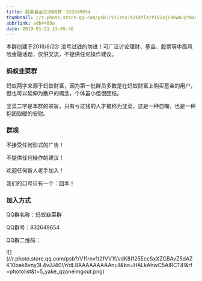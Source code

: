 ```yaml
---
title: 股票基金交流QQ群：832649654
thumbnail: //r.photo.store.qq.com/psb?/V11rnv1t26XYl4/PIVIojCHRwWJq*b4mKw9yDkGkroeMx.FQwX.yWQUW*k!/r/dEkBAAAAAAAAnull&bo=sAQDArAEAwIRCT4!&rf=photolist&t=5_yake_qzoneimgout.png
abbrlink: adb4409a
date: 2019-01-21 13:05:40
---
```

本群创建于2018/8/22:  没亏过钱的勿进！可广泛讨论理财、基金、股票等中高风险金融话题，仅供交流，不提供任何操作建议。

<!--more-->

### 蚂蚁韭菜群

蚂蚁两字来源于蚂蚁财富，因为第一批群员多数是在蚂蚁财富上购买基金的用户，但也可以延伸为散户的概念，个体虽小但很团结。

韭菜二字是本群的宗旨，只有亏过钱的人才被称为韭菜，这是一种自嘲，也是一种抱团取暖的安慰。

### 群规

不接受任何形式的广告！

不提供任何操作的建议！

欢迎任何新人老手加入！

我们的口号只有一个：回本！

### 加入方式

QQ群名称：蚂蚁韭菜群

QQ群号：832649654

QQ群二维码：

<div class="has-text-centered">![](//r.photo.store.qq.com/psb?/V11rnv1t2fVV1f/vdK8I125EccSxXZCBAvZ5dAZK10bak8vny3I.4vJJ40!/r/dL8AAAAAAAAAnull&bo=HALkAhwC5AIRCT4!&rf=photolist&t=5_yake_qzoneimgout.png)</div>